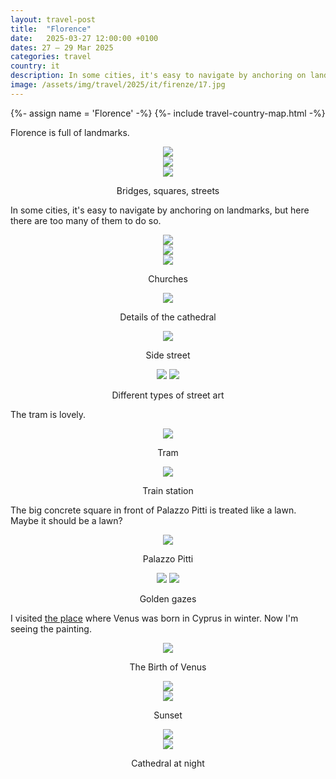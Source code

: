 ```yaml
---
layout: travel-post
title:  "Florence"
date:   2025-03-27 12:00:00 +0100
dates: 27 – 29 Mar 2025
categories: travel
country: it
description: In some cities, it's easy to navigate by anchoring on landmarks, but here there are too many of them to do so.
image: /assets/img/travel/2025/it/firenze/17.jpg
---
```


{%- assign name = 'Florence' -%}
{%- include travel-country-map.html -%}

Florence is full of landmarks.
<center>
    <img src="/assets/img/travel/2025/it/firenze/1.jpg" />
    <div class="image-margin"></div>
</center>

<center>
    <img src="/assets/img/travel/2025/it/firenze/2.jpg" />
    <div class="image-margin"></div>
</center>

<center>
    <img src="/assets/img/travel/2025/it/firenze/3.jpg" />
    <p class="image-label">Bridges, squares, streets</p>
</center>

In some cities, it's easy to navigate by anchoring on landmarks, but here there are too many of them to do so.
<center>
    <img src="/assets/img/travel/2025/it/firenze/4.jpg" />
    <div class="image-margin"></div>
</center>

<center>
    <img src="/assets/img/travel/2025/it/firenze/5.jpg" />
    <div class="image-margin"></div>
</center>

<center>
    <img src="/assets/img/travel/2025/it/firenze/6.jpg" />
    <p class="image-label">Churches</p>
</center>

<center>
    <img src="/assets/img/travel/2025/it/firenze/7.jpg" />
    <p class="image-label">Details of the cathedral</p>
</center>

<center>
    <img src="/assets/img/travel/2025/it/firenze/8.jpg" />
    <p class="image-label">Side street</p>
</center>

<center>
    <div class="side-by-side">
        <img src="/assets/img/travel/2025/it/firenze/11-1.jpg" />
        <img src="/assets/img/travel/2025/it/firenze/11.jpg" />
    </div>
    <p class="image-label">Different types of street art</p>
</center>

The tram is lovely.
<center>
    <img src="/assets/img/travel/2025/it/firenze/10.jpg" />
    <p class="image-label">Tram</p>
</center>

<center>
    <img src="/assets/img/travel/2025/it/firenze/9.jpg" />
    <p class="image-label">Train station</p>
</center>

The big concrete square in front of Palazzo Pitti is treated like a lawn. Maybe it should be a lawn?
<center>
    <img src="/assets/img/travel/2025/it/firenze/19.jpg" />
    <p class="image-label">Palazzo Pitti</p>
</center>

<center>
    <div class="side-by-side">
        <img src="/assets/img/travel/2025/it/firenze/13.jpg" />
        <img src="/assets/img/travel/2025/it/firenze/14.jpg" />
    </div>
    <p class="image-label">Golden gazes</p>
</center>

I visited [the place](/travel/2024/limassol#Aphrodites-Rock) where Venus was born in Cyprus in winter. Now I'm seeing the painting.
<center>
    <img src="/assets/img/travel/2025/it/firenze/12.jpg" />
    <p class="image-label">The Birth of Venus</p>
</center>


<center>
    <img src="/assets/img/travel/2025/it/firenze/20.jpg" />
    <div class="image-margin"></div>
</center>

<center>
    <img src="/assets/img/travel/2025/it/firenze/15.jpg" />
    <p class="image-label">Sunset</p>
</center>


<center>
    <img src="/assets/img/travel/2025/it/firenze/18.jpg" />
    <div class="image-margin"></div>
</center>

<center>
    <img src="/assets/img/travel/2025/it/firenze/17.jpg" />
    <p class="image-label">Cathedral at night</p>
</center>

